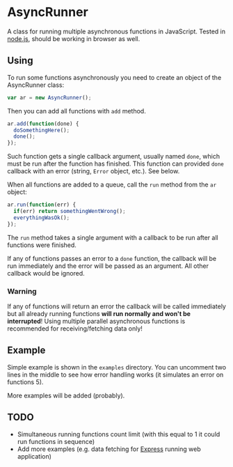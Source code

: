 AsyncRunner
===========

A class for running multiple asynchronous functions in JavaScript. Tested in [node.js](http://nodejs.org/), should be working in browser as well.

## Using

  To run some functions asynchronously you need to create an object of the AsyncRunner class:

  ```javascript
  var ar = new AsyncRunner();
  ```

  Then you can add all functions with `add` method.

  ```javascript
  ar.add(function(done) {
    doSomethingHere();
    done();
  });
  ```

  Such function gets a single callback argument, usually named `done`, which must be run after the function has finished. This function can provided `done` callback with an error (string, `Error` object, etc.). See below.

  When all functions are added to a queue, call the `run` method from the `ar` object:

  ```javascript
  ar.run(function(err) {
    if(err) return somethingWentWrong();
    everythingWasOk();
  });
  ```

  The `run` method takes a single argument with a callback to be run after all functions were finished.

  If any of functions passes an error to a `done` function, the callback will be run immediately and the error will be passed as an argument. All other callback would be ignored.

### Warning

  If any of functions will return an error the callback will be called immediately but all already running functions **will run normally and won't be interrupted**! Using multiple parallel asynchronous functions is recommended for receiving/fetching data only!

## Example

  Simple example is shown in the `examples` directory. You can uncomment two lines in the middle to see how error handling works (it simulates an error on functions 5).

  More examples will be added (probably).

## TODO

  - Simultaneous running functions count limit (with this equal to 1 it could run functions in sequence)
  - Add more examples (e.g. data fetching for [Express](http://expressjs.com/) running web application)

